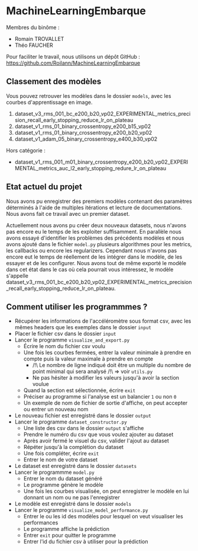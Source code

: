 # MachineLearningEmbarque

Membres du binôme :
- Romain TROVALLET
- Théo FAUCHER

Pour faciliter le travail, nous utilisons un dépôt GitHub : https://github.com/Roilann/MachineLearningEmbarque

## Classement des modèles

Vous pouvez retrouver les modèles dans le dossier `models`, avec les courbes d'apprentissage en image.

1. dataset_v3_rms_001_bc_e200_b20_vp02_EXPERIMENTAL_metrics_precision_recall_early_stopping_reduce_lr_on_plateau
2. dataset_v1_rms_01_binary_crossentropy_e200_b15_vp02
3. dataset_v1_rms_01_binary_crossentropy_e200_b20_vp02
4. dataset_v1_adam_05_binary_crossentropy_e400_b30_vp02

Hors catégorie : 
- dataset_v1_rms_001_m01_binary_crossentropy_e200_b20_vp02_EXPERIMENTAL_metrics_auc_l2_early_stopping_redure_lr_on_plateau

## Etat actuel du projet
Nous avons pu enregistrer des premiers modèles contenant des paramètres déterminés à l'aide de multiples itérations 
et lecture de documentations. Nous avons fait ce travail avec un premier dataset.

Actuellement nous avons pu créer deux nouveaux datasets, nous n'avons pas encore eu le temps de les exploiter 
suffisamment. En parallèle nous avons essayé d'identifier les problèmes des précédents modèles et nous avons ajouté dans le
fichier `model.py` plusieurs algorithmes pour les metrics, les callbacks ou encore les regularizers.
Cependant nous n'avons pas encore eut le temps de réellement de les intégrer dans le modèle, de les essayer et de les configurer. 
Nous avons tout de même exporté le modèle dans cet état dans le cas où cela pourrait vous intéressez, le modèle 
s'appelle dataset_v3_rms_001_bc_e200_b20_vp02_EXPERIMENTAL_metrics_precision_recall_early_stopping_reduce_lr_on_plateau.

## Comment utiliser les programmmes ?

 - Récupérer les informations de l'accéléromètre sous format csv, avec les mêmes headers que les exemples dans le dossier `input`
 - Placer le fichier csv dans le dossier `input`
 - Lancer le programme `visualize_and_export.py`
    - Écrire le nom du fichier csv voulu
    - Une fois les courbes fermées, entrer la valeur minimale à prendre en compte puis la valeur maximale à prendre en compte 
        - /!\ Le nombre de ligne indiqué doit être un multiple du nombre de point minimal qui sera analysé /!\ => voir `utils.py`
        - Ne pas hésiter à modifier les valeurs jusqu'à avoir la section voulue
    - Quand la section est sélectionnée, écrire `exit`
    - Préciser au programme si l'analyse est un balancier `1` ou non `0`
    - Un exemple de nom de fichier de sortie d'affiche, on peut accepter ou entrer un nouveau nom
- Le nouveau fichier est enregistré dans le dossier `output`
- Lancer le programme `dataset_constructor.py`
    - Une liste des csv dans le dossier `output` s'affiche
    - Prendre le numéro du csv que vous voulez ajouter au dataset
    - Après avoir fermé le visuel du csv, valider l'ajout au dataset
    - Répéter jusqu'à la complétion du dataset
    - Une fois compléter, écrire `exit`
    - Entrer le nom de votre dataset
- Le dataset est enregistré dans le dossier `datasets`
- Lancer le programmme `model.py`
    - Entrer le nom du dataset généré
    - Le programme génère le modèle
    - Une fois les courbes visualisée, on peut enregistrer le modèle en lui donnant un nom ou ne pas l'enregistrer
- Le modèle est enregistré dans le dossier `models`
- Lancer le programme `visualize_model_performance.py`
    - Entrer le ou les id des modèles pour lesquel on veut visualiser les performances
    - Le programme affiche la prédiction
    - Entrer `exit` pour quitter le programme
    - Entrer l'id du fichier csv à utiliser pour la prédiction
